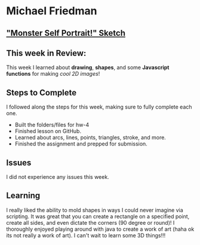 # Michael Friedman

["Monster Self Portrait!" Sketch](https://friedmanm.github.io/120-work/hw-4/)
---

## This week in Review:
This week I learned about **drawing**, **shapes**, and some **Javascript functions** for making *cool 2D images*!

## Steps to Complete
I followed along the steps for this week, making sure to fully complete each one.
* Built the folders/files for hw-4
* Finished lesson on GitHub.
* Learned about arcs, lines, points, triangles, stroke, and more.
* Finished the assignment and prepped for submission.

## Issues
I did not experience any issues this week.

## Learning
I really liked the ability to mold shapes in ways I could never imagine via scripting. It was great that you can create a rectangle on a specified point, create all sides, and even dictate the corners (90 degree or round)! I thoroughly enjoyed playing around with java to create a work of art (haha ok its not really a work of art). I can't wait to learn some 3D things!!!
